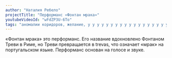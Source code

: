 ```yaml
---
author: "Наталия Ребело"
projectTitle: "Перформанс «Фонтан мрака»"
youtubeVideoId: "wFdZP3U-6To"
tags: "аномалии коридоров, желание, у у у у у у у у у у у у у у у у у ууу, интимные интерфейсы, путь стоп, практики самих себя, террор родства"
---
```

«Фонтан мрака» это перформанс. Его название вдохновлено Фонтаном Треви в Риме, но Треви превращается в trevas, что означает «мрак» на португальском языке. Перформанс основан на голосе и звуке.
